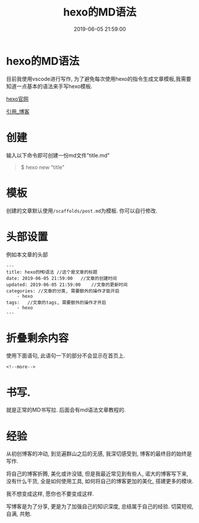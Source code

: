 ﻿---
title: hexo的MD语法
date: 2019-06-05 21:59:00
updated: 2019-06-05 21:59:00
categories:
	- hexo
tags: 
	- hexo
---
# hexo的MD语法

目前我使用vscode进行写作, 为了避免每次使用hexo的指令生成文章模板,我需要知道一点基本的语法来手写hexo模板.

[hexo官网][hexoio]

[引用_博客][hexo&blog]

<!--more-->

# 创建

输入以下命令即可创建一份md文件"title.md"

> $ hexo new "title"

# 模板

创建的文章默认使用`/scaffolds/post.md`为模板. 你可以自行修改.

# 头部设置

例如本文章的头部
```
---
title: hexo的MD语法 //这个是文章的标题
date: 2019-06-05 21:59:00	//文章的创建时间
updated: 2019-06-05 21:59:00	//文章的更新时间
categories:	//文章的分类, 需要额外的操作才能开启
	- hexo
tags: 	//文章的tags, 需要额外的操作才开启
	- hexo
---
```

# 折叠剩余内容

使用下面语句, 此语句一下的部分不会显示在首页上.
```
<!--more-->
```

# 书写.

就是正常的MD书写拉. 后面会有md语法文章教程的.

# 经验

从初创博客的冲动, 到览遍群山之后的无感, 我深切感受到, 博客的最终目的始终是写作. 

将自己的博客折腾, 美化或许没错, 但是我最近常见到有些人, 诺大的博客写下来, 没有什么干货, 全是如何使用工具, 如何将自己的博客更加的美化, 搭建更多的模块. 

我不想变成这样, 愿你也不要变成这样.

写博客是为了分享, 更是为了加强自己的知识深度, 总结属于自己的经验. 切莫短视, 自满, 
共勉.

[hexoio]:https://hexo.io/  "hexo.io"

[hexo&blog]:https://blog.csdn.net/wsmrzx/article/details/81478945  "hexo.io"